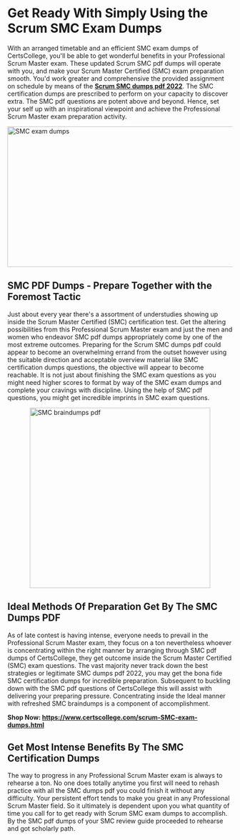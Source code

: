 <h1><strong>Get Ready With Simply Using the Scrum SMC Exam Dumps&nbsp;</strong></h1>
<p><span style="font-weight: 400;">With an arranged timetable and an efficient  SMC exam dumps of CertsCollege, you'll be able to get wonderful benefits in your Professional Scrum Master exam. These updated Scrum SMC pdf dumps will operate with you, and make your Scrum Master Certified (SMC) exam preparation smooth. You'd work greater and comprehensive the provided assignment on schedule by means of the <strong><a href="https://www.certscollege.com/scrum-SMC-exam-dumps.html">Scrum SMC dumps pdf 2022</a></strong>. The SMC certification dumps are prescribed to perform on your capacity to discover extra. The  SMC pdf questions are potent above and beyond. Hence, set your self up with an inspirational viewpoint and achieve the Professional Scrum Master exam preparation activity.&nbsp;</span></p>
<p><span style="font-weight: 400;"><img style="display: block; margin-left: auto; margin-right: auto;" src="https://i.ibb.co/CPDK3ps/Yellow-and-Blue-Initiative-Blog-Banner.png" alt="SMC exam dumps" width="559" height="315" /></span></p>
<h2><strong>SMC PDF Dumps - Prepare Together with the Foremost Tactic</strong></h2>
<p><span style="font-weight: 400;">Just about every year there's a assortment of understudies showing up inside the Scrum Master Certified (SMC) certification test. Get the altering possibilities from this Professional Scrum Master exam and just the men and women who endeavor SMC pdf dumps appropriately come by one of the most extreme outcomes. Preparing for the Scrum SMC dumps pdf could appear to become an overwhelming errand from the outset however using the suitable direction and acceptable overview material like SMC certification dumps questions, the objective will appear to become reachable. It is not just about finishing the SMC exam questions as you might need higher scores to format by way of the SMC exam dumps and complete your cravings with discipline. Using the help of SMC pdf questions, you might get incredible imprints in SMC exam questions.</span></p>
<p><span style="font-weight: 400;"><a href="https://tinyurl.com/yyzw65ce"><img style="display: block; margin-left: auto; margin-right: auto;" src="https://i.ibb.co/9tMrhdY/Teacher-Appreciation-Invitation.png" alt="SMC braindumps pdf " width="404" height="404" /></a></span></p>
<h2><strong>Ideal Methods Of Preparation Get By The SMC Dumps PDF</strong></h2>
<p><span style="font-weight: 400;">As of late contest is having intense, everyone needs to prevail in the Professional Scrum Master exam, they focus on a ton nevertheless whoever is concentrating within the right manner by arranging through SMC pdf dumps of CertsCollege, they get outcome inside the Scrum Master Certified (SMC) exam questions. The vast majority never track down the best strategies or legitimate SMC dumps pdf 2022, you may get the bona fide SMC certification dumps for incredible preparation. Subsequent to buckling down with the  SMC pdf questions of CertsCollege this will assist with delivering your preparing pressure. Concentrating inside the Ideal manner with refreshed SMC braindumps is a component of accomplishment.</span></p>
<p><span style="font-weight: 400;"><strong>Shop Now: <a href="https://www.certscollege.com/scrum-SMC-exam-dumps.html">https://www.certscollege.com/scrum-SMC-exam-dumps.html</a></strong></span></p>
<h2><strong>Get Most Intense Benefits By The SMC Certification Dumps</strong></h2>
<p><span style="font-weight: 400;">The way to progress in any Professional Scrum Master exam is always to rehearse a ton. No one does totally anytime you first will need to rehash practice with all the SMC dumps pdf you could finish it without any difficulty. Your persistent effort tends to make you great in any Professional Scrum Master field. So it ultimately is dependent upon you what quantity of time you call for to get ready with Scrum SMC exam dumps to accomplish. By the SMC pdf dumps of your SMC review guide proceeded to rehearse and got scholarly path.</span></p>
